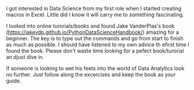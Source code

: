 I got interested in Data Science from my first role when I started creating macros in Excel. Little did I know it will carry me to something fascinating. 

I looked into online turorials/books and found Jake VanderPlas's book (https://jakevdp.github.io/PythonDataScienceHandbook/) amazing for a beginner. The key is to type out the commands and go from start to finish as much as possible. I should have listened to my own advice th efirst time I found the book. Please don't waste time looking for a pefect book/turorial an djust dive in.

If someone is looking to wet his feets into the world of Data Analytics look no further. Just follow along the excercises and keep the book as your guide.

